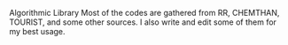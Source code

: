 Algorithmic Library
Most of the codes are gathered from RR, CHEMTHAN, TOURIST, and some other sources.
I also write and edit some of them for my best usage.
